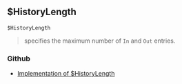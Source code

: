 ## $HistoryLength

```
$HistoryLength
```

> specifies the maximum number of `In` and `Out` entries.
  
 

### Github

* [Implementation of $HistoryLength](https://github.com/axkr/symja_android_library/blob/master/symja_android_library/matheclipse-core/src/main/java/org/matheclipse/core/builtin/ConstantDefinitions.java#L196) 
